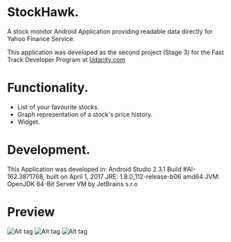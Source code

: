 # StockHawk.
A stock monitor Android Application providing readable data directly for Yahoo Finance Service.

This application was developed as the second project (Stage 3) for the Fast Track Developer Program at [Udacity.com](https://www.udacity.com/)

# Functionality.
- List of your favourite stocks.
- Graph representation of a stock's price history.
- Widget.

# Development.
This Application was developed in:
Android Studio 2.3.1
Build #AI-162.3871768, built on April 1, 2017
JRE: 1.8.0_112-release-b06 amd64
JVM: OpenJDK 64-Bit Server VM by JetBrains s.r.o

# Preview
![Alt tag](https://github.com/fotism23/stock-hawk/blob/preview/main_preview.png)
![Alt tag](https://github.com/fotism23/stock-hawk/blob/preview/details_preview.png)
![Alt tag](https://github.com/fotism23/stock-hawk/blob/preview/widget_preview.png)